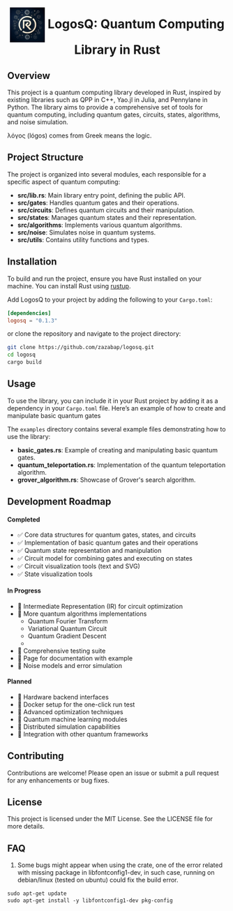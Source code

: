 <!-- # Quantum Computing Library in Rust -->

<div align="center">
  <h1>
    <img src="docs/LogosQ.png" alt="LogosQ Logo" width="80" height="80" style="vertical-align: middle;">
    LogosQ: Quantum Computing Library in Rust
  </h1>
</div>

## Overview
This project is a quantum computing library developed in Rust, inspired by existing libraries such as QPP in C++, Yao.jl in Julia, and Pennylane in Python. The library aims to provide a comprehensive set of tools for quantum computing, including quantum gates, circuits, states, algorithms, and noise simulation.

λόγος (lógos) comes from Greek means the logic.

## Project Structure
The project is organized into several modules, each responsible for a specific aspect of quantum computing:

- **src/lib.rs**: Main library entry point, defining the public API.
- **src/gates**: Handles quantum gates and their operations.
- **src/circuits**: Defines quantum circuits and their manipulation.
- **src/states**: Manages quantum states and their representation.
- **src/algorithms**: Implements various quantum algorithms.
- **src/noise**: Simulates noise in quantum systems.
- **src/utils**: Contains utility functions and types.

## Installation
To build and run the project, ensure you have Rust installed on your machine. You can install Rust using [rustup](https://rustup.rs/).


Add LogosQ to your project by adding the following to your `Cargo.toml`:

```toml
[dependencies]
logosq = "0.1.3"
```
or clone the repository and navigate to the project directory:

```bash
git clone https://github.com/zazabap/logosq.git
cd logosq
cargo build
```

## Usage
To use the library, you can include it in your Rust project by adding it as a dependency in your `Cargo.toml` file. Here’s an example of how to create and manipulate basic quantum gates

The `examples` directory contains several example files demonstrating how to use the library:

- **basic_gates.rs**: Example of creating and manipulating basic quantum gates.
- **quantum_teleportation.rs**: Implementation of the quantum teleportation algorithm.
- **grover_algorithm.rs**: Showcase of Grover's search algorithm.

## Development Roadmap
#### Completed
- ✅ Core data structures for quantum gates, states, and circuits
- ✅ Implementation of basic quantum gates and their operations
- ✅ Quantum state representation and manipulation
- ✅ Circuit model for combining gates and executing on states
- ✅ Circuit visualization tools (text and SVG)
- ✅ State visualization tools

#### In Progress
- 🚧 Intermediate Representation (IR) for circuit optimization
- 🚧 More quantum algorithms implementations
  - Quantum Fourier Transform
  - Variational Quantum Circuit
  - Quantum Gradient Descent
  -
- 🚧 Comprehensive testing suite
- 🚧 Page for documentation with example
- 🚧 Noise models and error simulation

#### Planned
- 📅 Hardware backend interfaces
- 📅 Docker setup for the one-click run test
- 📅 Advanced optimization techniques
- 📅 Quantum machine learning modules
- 📅 Distributed simulation capabilities
- 📅 Integration with other quantum frameworks

## Contributing
Contributions are welcome! Please open an issue or submit a pull request for any enhancements or bug fixes.

## License
This project is licensed under the MIT License. See the LICENSE file for more details.

## FAQ

1. Some bugs might appear when using the crate, one of the error related with missing package in libfontconfig1-dev, in such case, running on debian/linux (tested on ubuntu) could fix the build error.
```
sudo apt-get update
sudo apt-get install -y libfontconfig1-dev pkg-config
```
